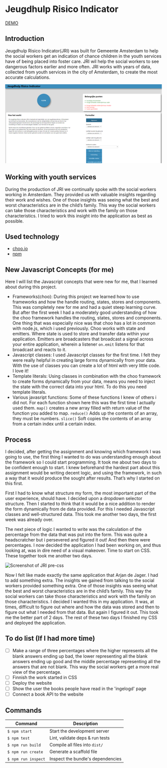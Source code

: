 # Jeugdhulp Risico Indicator
[DEMO](https://wizardly-heyrovsky-d5cf00.netlify.com/)  

## Introduction
Jeugdhulp Risico Indicator(JRI) was built for Gemeente Amsterdam to help the social workers get an indication of chance children in the youth services have of being placed into foster care. JRI wil help the social workers to see dangerous factors earlier and more often. JRI works with years of data, collected from youth services in the city of Amsterdam, to create the most accurate calculations.
  
![Screenshot of JRI](/assets/screenshot.png?)  

## Working with youth services
During the production of JRI we continually spoke with the social workers working in Amsterdam. They provided us with valuable insights regarding their work and wishes. One of those insights was seeing what the best and worst characteristics are in the child’s family. This way the social workers can take those characteristics and work with the family on those characteristics. I tried to work this insight into the application as best as possible.

## Used technology

* [choo.io](https://choo.io/)  
* [npm](https://www.npmjs.com/)

## New Javascript Concepts (for me)
Here I will list the Javascript concepts that were new for me, that I learned about during this project.

* Frameworks(choo): During this project we learned how to use frameworks and how the handle routing, states, stores and components. This was completely new for me and had a quiet steep learning curve. But after the first week I had a moderately good understanding of how the choo framework handles the routing, states, stores and components. One thing that was especially nice was that choo has a lot in common with node.js, which i used previously. Choo works with state and emitters. Where state is used to store and transfer data within your application. Emitters are broadcasters that broadcast a signal across your entire application, wherein a listener `on.emit` listens for that broadcast and reacts to it.
* Javascript classes: I used Javascript classes for the first time. I felt they were really helpful in creating large forms dynamically from your data. With the use of classes you can create a lot of html with very little code. I love it!
* Template literals: Using classes in combination with the choo framework to create forms dynamically from your data, means you need to inject the state with the correct data into your html. To do this you need template literals.
* Various javasript functions: Some of these functions I knew of others i did not. For each function shown here this was the first time I actually used them. `map()` creates a new array filled with return value of the function you added to map. `reduce()` Adds up the contents of an array, they must be numbers. `slice()` Soft copies the contents of an array from a certain index until a certain index.


## Process 
I decided, after getting the assignment and knowing which framework I was going to use, the first thing I wanted to do was understanding enough about the framework so I could start programming. It took me about two days to be confident enough to start. I knew beforehand the hardest part about this assignment would be writing decent logic, and using the framework, in such a way that it would produce the sought after results. That’s why I started on this first.

First I had to know what structure my form, the most important part of the user experience, should have. I decided upon a dropdown selector structure. Then I started to think that it would be a nice addition to render the form dynamically from de data provided. For this I needed Javascript classes and well-structured data. This took me another two days, the first week was already over.

The next piece of logic I wanted to write was the calculation of the percentage from the data that was put into the form. This was quite a headscratcher but i persevered and figured it out! And then there were percentages. I now decided the application I had been working on, and thus looking at, was in dire need of a visual makeover. Time to start on CSS. These together took me another two days.

![Screenshot of JRI pre-css](/assets/pre-css.png?)

Now I felt like made exactly the same application that Arjan de Jager. I had to add something extra. The insights we gained from talking to the social workers provided something extra. One of those insights was seeing what the best and worst characteristics are in the child’s family. This way the social workers can take those characteristics and work with the family on those characteristics. I decided I wanted this in my application. It was, at times, difficult to figure out where and how the data was stored and then to figure out what I needed from that data. But again I figured it out. This took me the better part of 2 days. The rest of these two days I finished my CSS and deployed the application. 

## To do list  (If I had more time)

- [ ] Make a range of three percentages where the higher represents all the blank answers ending up bad, the lower representing all the blank answers ending up good and the middle percentage representing all the answers that are not blank. This way the social workers get a more real view of the percentage.
- [ ] Finnish the work started in CSS  
- [ ] Deploy the website  
- [ ] Show the user the books people have read in the 'ingelogd' page  
- [ ] Connect a book API to the website  

## Commands
Command                | Description                                      |
-----------------------|--------------------------------------------------|
`$ npm start`          | Start the development server
`$ npm test`           | Lint, validate deps & run tests
`$ npm run build`      | Compile all files into `dist/`
`$ npm run create`     | Generate a scaffold file
`$ npm run inspect`    | Inspect the bundle's dependencies
